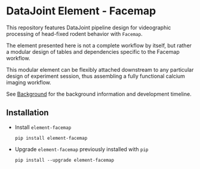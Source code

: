 # DataJoint Element - Facemap
This repository features DataJoint pipeline design for videographic processing of head-fixed rodent behavior with `Facemap`.

The element presented here is not a complete workflow by itself,
 but rather a modular design of tables and dependencies specific to the Facemap workflow. 

This modular element can be flexibly attached downstream to 
any particular design of experiment session, thus assembling 
a fully functional calcium imaging workflow.

See [Background](Background.md) for the background information and development timeline.


## Installation

+ Install `element-facemap`
     ```
     pip install element-facemap
     ```

+ Upgrade `element-facemap` previously installed with `pip`
     ```
     pip install --upgrade element-facemap
     ```


    
